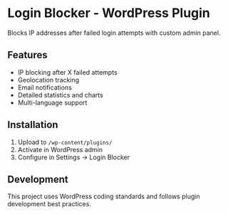 # Login Blocker - WordPress Plugin

Blocks IP addresses after failed login attempts with custom admin panel.

## Features
- IP blocking after X failed attempts
- Geolocation tracking
- Email notifications
- Detailed statistics and charts
- Multi-language support

## Installation
1. Upload to `/wp-content/plugins/`
2. Activate in WordPress admin
3. Configure in Settings → Login Blocker

## Development
This project uses WordPress coding standards and follows plugin development best practices.
